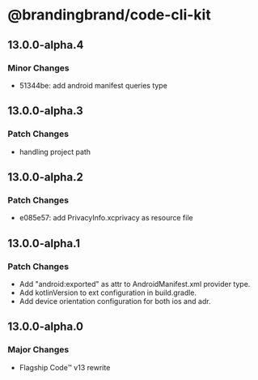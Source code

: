 # @brandingbrand/code-cli-kit

## 13.0.0-alpha.4

### Minor Changes

- 51344be: add android manifest queries type

## 13.0.0-alpha.3

### Patch Changes

- handling project path

## 13.0.0-alpha.2

### Patch Changes

- e085e57: add PrivacyInfo.xcprivacy as resource file

## 13.0.0-alpha.1

### Patch Changes

- Add "android:exported" as attr to AndroidManifest.xml provider type.
- Add kotlinVersion to ext configuration in build.gradle.
- Add device orientation configuration for both ios and adr.

## 13.0.0-alpha.0

### Major Changes

- Flagship Code™ v13 rewrite
